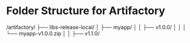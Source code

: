 # Folder Structure for Artifactory

/artifactory/
├── libs-release-local/
│   ├── myapp/
│   │   ├── v1.0.0/
│   │   │   └── myapp-v1.0.0.zip
│   │   ├── v1.1.0/
